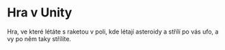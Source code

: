 <h1>Hra v Unity</h1>
Hra, ve které létáte s raketou v poli, kde létají asteroidy a střílí po vás ufo, a vy po něm taky střílíte. 

